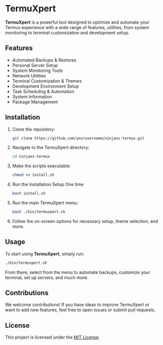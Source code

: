 # **TermuXpert**

**TermuXpert** is a powerful tool designed to optimize and automate your Termux experience with a wide range of features, utilities, from system monitoring to terminal customization and development setup.

## **Features**

- Automated Backups & Restores
- Personal Server Setup
- System Monitoring Tools
- Network Utilities
- Terminal Customization & Themes
- Development Environment Setup
- Task Scheduling & Automation
- System Information
- Package Management

## **Installation**

1. Clone the repository:

   ```bash
   git clone https://github.com/yourusername/ninjaos-termux.git
   ```

2. Navigate to the TermuXpert directory:

   ```bash
   cd ninjaos-termux
   ```

3. Make the scripts executable:

   ```bash
   chmod +x install.sh
   ```

4. Run the Installation Setup One time
   ```bash
   bash install.sh
   ```

5. Run the main TermuXpert menu:

   ```bash
   bash ./bin/termuxpert.sh
   ```

6. Follow the on-screen options for necessary setup, theme selection, and more.

## **Usage**

To start using **TermuXpert**, simply run:

```bash
./bin/termuxpert.sh
```

From there, select from the menu to automate backups, customize your terminal, set up servers, and much more.

## **Contributions**

We welcome contributions! If you have ideas to improve TermuXpert or want to add new features, feel free to open issues or submit pull requests.

## **License**

This project is licensed under the [MIT License](LICENSE).